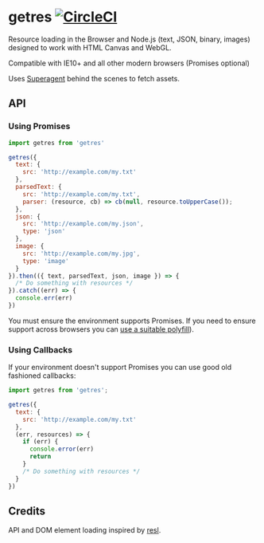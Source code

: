 # getres [![CircleCI](https://circleci.com/gh/WebSeed/getres.svg?style=svg)](https://circleci.com/gh/WebSeed/getres)

Resource loading in the Browser and Node.js  (text, JSON, binary, images) designed to work with HTML Canvas and WebGL.

Compatible with IE10+ and all other modern browsers (Promises optional)

Uses [Superagent](https://github.com/visionmedia/superagent) behind the scenes to fetch assets.

## API

### Using Promises

```js
import getres from 'getres'

getres({
  text: {
    src: 'http://example.com/my.txt'
  },
  parsedText: {
    src: 'http://example.com/my.txt',
    parser: (resource, cb) => cb(null, resource.toUpperCase());
  },
  json: {
    src: 'http://example.com/my.json',
    type: 'json'
  },
  image: {
    src: 'http://example.com/my.jpg',
    type: 'image'
  }
}).then(({ text, parsedText, json, image }) => {
  /* Do something with resources */
}).catch((err) => {
  console.err(err)
})
```

You must ensure the environment supports Promises. If you need to ensure support across browsers you can [use a suitable polyfill](https://github.com/stefanpenner/es6-promise#auto-polyfill)).

### Using Callbacks

If your environment doesn't support Promises you can use good old fashioned callbacks:

```js
import getres from 'getres';

getres({
  text: {
    src: 'http://example.com/my.txt'
  },
  (err, resources) => {
    if (err) {
      console.error(err)
      return
    }
    /* Do something with resources */
  }
})
```

## Credits

API and DOM element loading inspired by [resl](https://github.com/mikolalysenko/resl).
